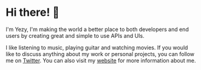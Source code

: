 # Hi there! 👋

I'm Yezy, I'm making the world a better place to both developers and end users by creating great and simple to use APIs and UIs.

I like listening to music, playing guitar and watching movies. If you would like to discuss anything about my work or personal projects, you can follow me on [Twitter](https://twitter.com/yezyilomo). You can also visit my [website](https://yezyilomo.com/) for more information about me.
